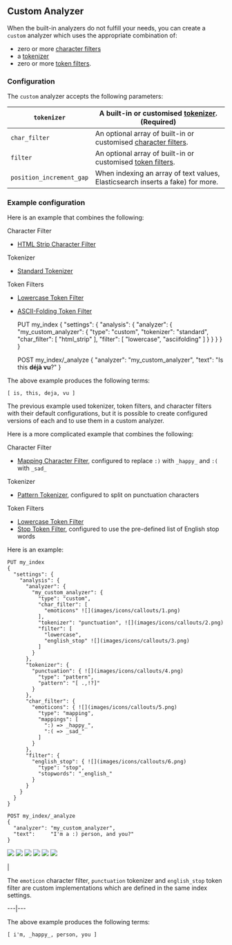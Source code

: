 ## Custom Analyzer

When the built-in analyzers do not fulfill your needs, you can create a `custom` analyzer which uses the appropriate combination of:

  * zero or more [character filters](analysis-charfilters.html)
  * a [tokenizer](analysis-tokenizers.html)
  * zero or more [token filters](analysis-tokenfilters.html). 



### Configuration

The `custom` analyzer accepts the following parameters:

`tokenizer`| A built-in or customised [tokenizer](analysis-tokenizers.html). (Required)     
---|---    
`char_filter`| An optional array of built-in or customised [character filters](analysis-charfilters.html).     
`filter`| An optional array of built-in or customised [token filters](analysis-tokenfilters.html).     
`position_increment_gap`| When indexing an array of text values, Elasticsearch inserts a fake) for more.   
  
### Example configuration

Here is an example that combines the following:

Character Filter 
    

  * [HTML Strip Character Filter](analysis-htmlstrip-charfilter.html)



Tokenizer 
    

  * [Standard Tokenizer](analysis-standard-tokenizer.html)



Token Filters 
    

  * [Lowercase Token Filter](analysis-lowercase-tokenfilter.html)
  * [ASCII-Folding Token Filter](analysis-asciifolding-tokenfilter.html)


    
    
    PUT my_index
    {
      "settings": {
        "analysis": {
          "analyzer": {
            "my_custom_analyzer": {
              "type":      "custom",
              "tokenizer": "standard",
              "char_filter": [
                "html_strip"
              ],
              "filter": [
                "lowercase",
                "asciifolding"
              ]
            }
          }
        }
      }
    }
    
    POST my_index/_analyze
    {
      "analyzer": "my_custom_analyzer",
      "text": "Is this <b>déjà vu</b>?"
    }

The above example produces the following terms:
    
    
    [ is, this, deja, vu ]

The previous example used tokenizer, token filters, and character filters with their default configurations, but it is possible to create configured versions of each and to use them in a custom analyzer.

Here is a more complicated example that combines the following:

Character Filter 
    

  * [Mapping Character Filter](analysis-mapping-charfilter.html), configured to replace `:)` with `_happy_` and `:(` with `_sad_`



Tokenizer 
    

  * [Pattern Tokenizer](analysis-pattern-tokenizer.html), configured to split on punctuation characters 



Token Filters 
    

  * [Lowercase Token Filter](analysis-lowercase-tokenfilter.html)
  * [Stop Token Filter](analysis-stop-tokenfilter.html), configured to use the pre-defined list of English stop words 



Here is an example:
    
    
    PUT my_index
    {
      "settings": {
        "analysis": {
          "analyzer": {
            "my_custom_analyzer": {
              "type": "custom",
              "char_filter": [
                "emoticons" ![](images/icons/callouts/1.png)
              ],
              "tokenizer": "punctuation", ![](images/icons/callouts/2.png)
              "filter": [
                "lowercase",
                "english_stop" ![](images/icons/callouts/3.png)
              ]
            }
          },
          "tokenizer": {
            "punctuation": { ![](images/icons/callouts/4.png)
              "type": "pattern",
              "pattern": "[ .,!?]"
            }
          },
          "char_filter": {
            "emoticons": { ![](images/icons/callouts/5.png)
              "type": "mapping",
              "mappings": [
                ":) => _happy_",
                ":( => _sad_"
              ]
            }
          },
          "filter": {
            "english_stop": { ![](images/icons/callouts/6.png)
              "type": "stop",
              "stopwords": "_english_"
            }
          }
        }
      }
    }
    
    POST my_index/_analyze
    {
      "analyzer": "my_custom_analyzer",
      "text":     "I'm a :) person, and you?"
    }

![](images/icons/callouts/1.png) ![](images/icons/callouts/2.png) ![](images/icons/callouts/3.png) ![](images/icons/callouts/4.png) ![](images/icons/callouts/5.png) ![](images/icons/callouts/6.png)

| 

The `emoticon` character filter, `punctuation` tokenizer and `english_stop` token filter are custom implementations which are defined in the same index settings.   
  
---|---  
  
The above example produces the following terms:
    
    
    [ i'm, _happy_, person, you ]
